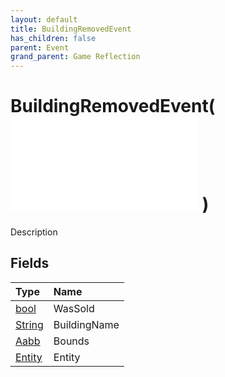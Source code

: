 ```yaml
---
layout: default
title: BuildingRemovedEvent
has_children: false
parent: Event
grand_parent: Game Reflection
---
```

# BuildingRemovedEvent( ![ EntityEventBase ](/game-reflection/events/entity_event_base.md) )
Description 

## Fields
| Type | Name |
|:-------------|:--------------|
| [bool](/game-reflection/components/bool.md) | WasSold |
| [String](/game-reflection/components/string.md) | BuildingName |
| [Aabb](/game-reflection/components/aabb.md) | Bounds |
| [Entity](/game-reflection/classes/entity.md) | Entity |
